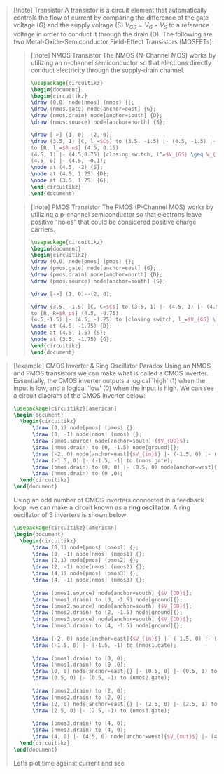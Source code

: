 >[!note] Transistor
>A transistor is a circuit element that automatically controls the flow of current by comparing the difference of the gate voltage (G) and the supply voltage (S) $V_{GS} = V_G - V_S$ to a reference voltage in order to conduct it through the drain (D).
>The following are two Metal-Oxide-Semiconductor Field-Effect Transistors (MOSFETs):
>>[!note] NMOS Transistor 
>>The NMOS (N-Channel MOS) works by utilizing an n-channel semiconductor so that electrons directly conduct electricity through the supply-drain channel.
>>```tikz
>>\usepackage{circuitikz}
>>\begin{document}
>>\begin{circuitikz}
>>\draw (0,0) node[nmos] (nmos) {}; 
>>\draw (nmos.gate) node[anchor=east] {G}; 
>>\draw (nmos.drain) node[anchor=south] {D}; 
>>\draw (nmos.source) node[anchor=north] {S};
>>
>>\draw [->] (1, 0)--(2, 0);
>>\draw (3.5, 1) [C, l_=$C$] to (3.5, -1.5) |- (4.5, -1.5) |- (4.5, -1.75)
>>to [R, l_=$R_n$] (4.5, 0.15)
>>(4.5, 1) |- (4.5,0.75) [closing switch, l^=$V_{GS} \geq V_{tn}$] to (4.5, 0.15)
>>(4.5, 0) |- (4.5, -0.1);
>>\node at (4.5, -2) {S};
>>\node at (4.5, 1.25) {D};
>>\node at (3.5, 1.25) {G};
>>\end{circuitikz}
>>\end{document}
>>```
>
>>[!note] PMOS Transistor 
>>The PMOS (P-Channel MOS) works by utilizing a p-channel semiconductor so that electrons leave positive "holes" that could be considered positive charge carriers.
>>```tikz
>>\usepackage{circuitikz}
>>\begin{document}
>>\begin{circuitikz}
>>\draw (0,0) node[pmos] (pmos) {}; 
>>\draw (pmos.gate) node[anchor=east] {G}; 
>>\draw (pmos.drain) node[anchor=north] {D}; 
>>\draw (pmos.source) node[anchor=south] {S};
>>
>>\draw [->] (1, 0)--(2, 0);
>>
>>\draw (3.5, -1.5) [C, C=$C$] to (3.5, 1) |- (4.5, 1) |- (4.5, 1.25)
>>to [R, R=$R_p$] (4.5, -0.75)
>>(4.5,-1.5) |- (4.5, -1.25) to [closing switch, l_=$V_{GS} \leq -|V_{tp}|$] (4.5, -0.75);
>>\node at (4.5, -1.75) {D};
>>\node at (4.5, 1.5) {S};
>>\node at (3.5, -1.75) {G};
>>\end{circuitikz}
>>\end{document}
>>```

> [!example] CMOS Inverter & Ring Oscillator Paradox
> Using an NMOS and PMOS transistors we can make what is called a CMOS inverter. Essentially, the CMOS inverter outputs a logical 'high' (1) when the input is low, and a logical 'low' (0) when the input is high. We can see a circuit diagram of the CMOS inverter below:
> ```tikz
>\usepackage{circuitikz}[american]
>\begin{document}
>	\begin{circuitikz}
>		\draw (0,1) node[pmos] (pmos) {}; 
>		\draw (0, -1) node[nmos] (nmos) {};
>		\draw (pmos.source) node[anchor=south] {$V_{DD}$}; 
>		\draw (nmos.drain) to (0, -1.5) node[ground]{}; 
>		\draw (-2, 0) node[anchor=east]{$V_{in}$} |- (-1.5, 0) |- (-1.5, 1) to (pmos.gate);
>		\draw (-1.5, 0) |- (-1.5, -1) to (nmos.gate);
>		\draw (pmos.drain) to (0, 0) |- (0.5, 0) node[anchor=west]{$V_{out}$};
>		\draw (nmos.drain) to (0 ,0);
>	\end{circuitikz}
>\end{document}
>```
>Using an odd number of CMOS inverters connected in a feedback loop, we can make a circuit known as a **ring oscillator**. A ring oscillator of 3 inverters is shown below:
> ```tikz
>\usepackage{circuitikz}[american]
>\begin{document}
>	\begin{circuitikz}
>		\draw (0,1) node[pmos] (pmos1) {}; 
>		\draw (0, -1) node[nmos] (nmos1) {};
>		\draw (2,1) node[pmos] (pmos2) {}; 
>		\draw (2, -1) node[nmos] (nmos2) {};
>		\draw (4,1) node[pmos] (pmos3) {}; 
>		\draw (4, -1) node[nmos] (nmos3) {};
>		
>		\draw (pmos1.source) node[anchor=south] {$V_{DD}$}; 
>		\draw (nmos1.drain) to (0, -1.5) node[ground]{}; 
>		\draw (pmos2.source) node[anchor=south] {$V_{DD}$}; 
>		\draw (nmos2.drain) to (2, -1.5) node[ground]{}; 
>		\draw (pmos3.source) node[anchor=south] {$V_{DD}$}; 
>		\draw (nmos3.drain) to (4, -1.5) node[ground]{}; 
>		
>		\draw (-2, 0) node[anchor=east]{$V_{in}$} |- (-1.5, 0) |- (-1.5, 1) to (pmos1.gate);
>		\draw (-1.5, 0) |- (-1.5, -1) to (nmos1.gate);
>		
>		\draw (pmos1.drain) to (0, 0);
>		\draw (nmos1.drain) to (0 ,0);
>		\draw (0, 0) node[anchor=east]{} |- (0.5, 0) |- (0.5, 1) to (pmos2.gate);
>		\draw (0.5, 0) |- (0.5, -1) to (nmos2.gate);
>	
>		\draw (pmos2.drain) to (2, 0);
>		\draw (nmos2.drain) to (2, 0);
>		\draw (2, 0) node[anchor=east]{} |- (2.5, 0) |- (2.5, 1) to (pmos3.gate);
>		\draw (2.5, 0) |- (2.5, -1) to (nmos3.gate);
>		
>		\draw (pmos3.drain) to (4, 0);
>		\draw (nmos3.drain) to (4, 0);
>		\draw (4, 0) |- (4.5, 0) node[anchor=west]{$V_{out}$} |- (4.5, -3) |- (-2, -3) |- (-2, 0);
>	\end{circuitikz}
>\end{document}
>```
>Let's plot time against current and see 